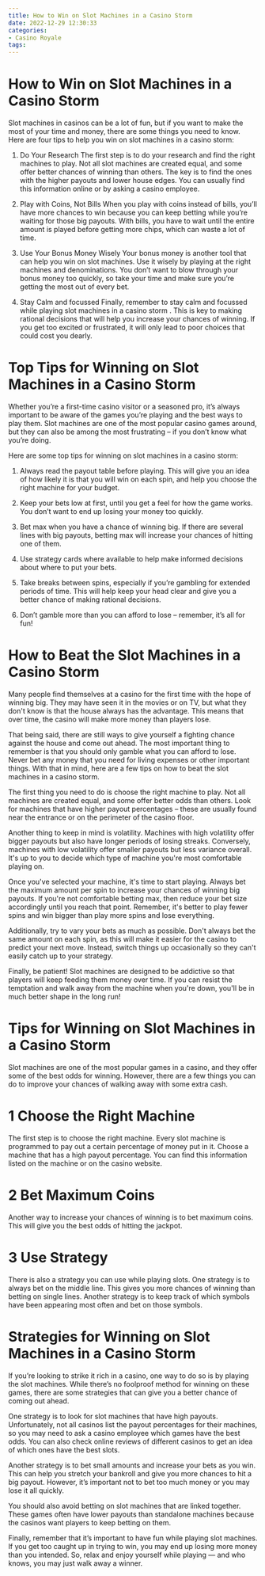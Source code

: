 ```yaml
---
title: How to Win on Slot Machines in a Casino Storm 
date: 2022-12-29 12:30:33
categories:
- Casino Royale
tags:
---
```



#  How to Win on Slot Machines in a Casino Storm 

Slot machines in casinos can be a lot of fun, but if you want to make the most of your time and money, there are some things you need to know. Here are four tips to help you win on slot machines in a casino storm:

1. Do Your Research
The first step is to do your research and find the right machines to play. Not all slot machines are created equal, and some offer better chances of winning than others. The key is to find the ones with the higher payouts and lower house edges. You can usually find this information online or by asking a casino employee.

2. Play with Coins, Not Bills
When you play with coins instead of bills, you’ll have more chances to win because you can keep betting while you’re waiting for those big payouts. With bills, you have to wait until the entire amount is played before getting more chips, which can waste a lot of time.

3. Use Your Bonus Money Wisely
Your bonus money is another tool that can help you win on slot machines. Use it wisely by playing at the right machines and denominations. You don’t want to blow through your bonus money too quickly, so take your time and make sure you’re getting the most out of every bet.

4. Stay Calm and focussed
Finally, remember to stay calm and focussed while playing slot machines in a casino storm . This is key to making rational decisions that will help you increase your chances of winning. If you get too excited or frustrated, it will only lead to poor choices that could cost you dearly.

#  Top Tips for Winning on Slot Machines in a Casino Storm 

Whether you’re a first-time casino visitor or a seasoned pro, it’s always important to be aware of the games you’re playing and the best ways to play them. Slot machines are one of the most popular casino games around, but they can also be among the most frustrating – if you don’t know what you’re doing.

Here are some top tips for winning on slot machines in a casino storm:

1. Always read the payout table before playing. This will give you an idea of how likely it is that you will win on each spin, and help you choose the right machine for your budget.

2. Keep your bets low at first, until you get a feel for how the game works. You don’t want to end up losing your money too quickly.

3. Bet max when you have a chance of winning big. If there are several lines with big payouts, betting max will increase your chances of hitting one of them.

4. Use strategy cards where available to help make informed decisions about where to put your bets.

5. Take breaks between spins, especially if you’re gambling for extended periods of time. This will help keep your head clear and give you a better chance of making rational decisions.

6. Don’t gamble more than you can afford to lose – remember, it’s all for fun!

#  How to Beat the Slot Machines in a Casino Storm 

Many people find themselves at a casino for the first time with the hope of winning big. They may have seen it in the movies or on TV, but what they don't know is that the house always has the advantage. This means that over time, the casino will make more money than players lose. 

That being said, there are still ways to give yourself a fighting chance against the house and come out ahead. The most important thing to remember is that you should only gamble what you can afford to lose. Never bet any money that you need for living expenses or other important things. With that in mind, here are a few tips on how to beat the slot machines in a casino storm.

The first thing you need to do is choose the right machine to play. Not all machines are created equal, and some offer better odds than others. Look for machines that have higher payout percentages – these are usually found near the entrance or on the perimeter of the casino floor. 

Another thing to keep in mind is volatility. Machines with high volatility offer bigger payouts but also have longer periods of losing streaks. Conversely, machines with low volatility offer smaller payouts but less variance overall. It's up to you to decide which type of machine you're most comfortable playing on. 

Once you've selected your machine, it's time to start playing. Always bet the maximum amount per spin to increase your chances of winning big payouts. If you're not comfortable betting max, then reduce your bet size accordingly until you reach that point. Remember, it's better to play fewer spins and win bigger than play more spins and lose everything. 

Additionally, try to vary your bets as much as possible. Don't always bet the same amount on each spin, as this will make it easier for the casino to predict your next move. Instead, switch things up occasionally so they can't easily catch up to your strategy. 

Finally, be patient! Slot machines are designed to be addictive so that players will keep feeding them money over time. If you can resist the temptation and walk away from the machine when you're down, you'll be in much better shape in the long run!

#  Tips for Winning on Slot Machines in a Casino Storm 

Slot machines are one of the most popular games in a casino, and they offer some of the best odds for winning. However, there are a few things you can do to improve your chances of walking away with some extra cash.

# 1 Choose the Right Machine
The first step is to choose the right machine. Every slot machine is programmed to pay out a certain percentage of money put in it. Choose a machine that has a high payout percentage. You can find this information listed on the machine or on the casino website.

# 2 Bet Maximum Coins
Another way to increase your chances of winning is to bet maximum coins. This will give you the best odds of hitting the jackpot.

# 3 Use Strategy
There is also a strategy you can use while playing slots. One strategy is to always bet on the middle line. This gives you more chances of winning than betting on single lines. Another strategy is to keep track of which symbols have been appearing most often and bet on those symbols.

#  Strategies for Winning on Slot Machines in a Casino Storm

If you’re looking to strike it rich in a casino, one way to do so is by playing the slot machines. While there’s no foolproof method for winning on these games, there are some strategies that can give you a better chance of coming out ahead.

One strategy is to look for slot machines that have high payouts. Unfortunately, not all casinos list the payout percentages for their machines, so you may need to ask a casino employee which games have the best odds. You can also check online reviews of different casinos to get an idea of which ones have the best slots.

Another strategy is to bet small amounts and increase your bets as you win. This can help you stretch your bankroll and give you more chances to hit a big payout. However, it’s important not to bet too much money or you may lose it all quickly.

You should also avoid betting on slot machines that are linked together. These games often have lower payouts than standalone machines because the casinos want players to keep betting on them.

Finally, remember that it’s important to have fun while playing slot machines. If you get too caught up in trying to win, you may end up losing more money than you intended. So, relax and enjoy yourself while playing — and who knows, you may just walk away a winner.